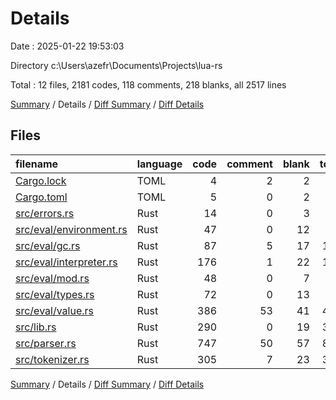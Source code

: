 # Details

Date : 2025-01-22 19:53:03

Directory c:\\Users\\azefr\\Documents\\Projects\\lua-rs

Total : 12 files,  2181 codes, 118 comments, 218 blanks, all 2517 lines

[Summary](results.md) / Details / [Diff Summary](diff.md) / [Diff Details](diff-details.md)

## Files
| filename | language | code | comment | blank | total |
| :--- | :--- | ---: | ---: | ---: | ---: |
| [Cargo.lock](/Cargo.lock) | TOML | 4 | 2 | 2 | 8 |
| [Cargo.toml](/Cargo.toml) | TOML | 5 | 0 | 2 | 7 |
| [src/errors.rs](/src/errors.rs) | Rust | 14 | 0 | 3 | 17 |
| [src/eval/environment.rs](/src/eval/environment.rs) | Rust | 47 | 0 | 12 | 59 |
| [src/eval/gc.rs](/src/eval/gc.rs) | Rust | 87 | 5 | 17 | 109 |
| [src/eval/interpreter.rs](/src/eval/interpreter.rs) | Rust | 176 | 1 | 22 | 199 |
| [src/eval/mod.rs](/src/eval/mod.rs) | Rust | 48 | 0 | 7 | 55 |
| [src/eval/types.rs](/src/eval/types.rs) | Rust | 72 | 0 | 13 | 85 |
| [src/eval/value.rs](/src/eval/value.rs) | Rust | 386 | 53 | 41 | 480 |
| [src/lib.rs](/src/lib.rs) | Rust | 290 | 0 | 19 | 309 |
| [src/parser.rs](/src/parser.rs) | Rust | 747 | 50 | 57 | 854 |
| [src/tokenizer.rs](/src/tokenizer.rs) | Rust | 305 | 7 | 23 | 335 |

[Summary](results.md) / Details / [Diff Summary](diff.md) / [Diff Details](diff-details.md)